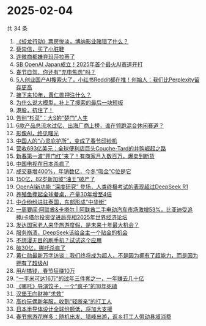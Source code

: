 # 2025-02-04

共 34 条

<!-- BEGIN 36KR -->
<!-- 最后更新时间 2025-02-04 17:15:25 +0800 -->
1. [《蛟龙行动》票房惨淡，博纳影业赌错了什么？](https://36kr.com/p/3151033529244424)
1. [蔡崇信，买了小脏鞋](https://36kr.com/p/3150583108836101)
1. [连微商都嫌弃玛莎拉蒂了](https://36kr.com/p/3150486166264321)
1. [SB OpenAI Japan成立！2025年首个最火AI赛道开打](https://36kr.com/p/3150926253841157)
1. [春节自驾，你还有“充电焦虑”吗？](https://36kr.com/p/3150165851921154)
1. [5人创业国产AI搜索火了，小红书Reddit都在推！创始人：我们比Perplexity留存更高](https://36kr.com/p/3150362969135616)
1. [​接下来10年，黄仁勋押注什么？](https://36kr.com/p/3151007619897859)
1. [为什么说大模型，补上了搜索的最后一块短板](https://36kr.com/p/3150742944520709)
1. [港股，抗住了！](https://36kr.com/p/3150770407365382)
1. [告别“杉菜”：大S的“楚门”人生](https://36kr.com/p/3150973064649475)
1. [6款产品总流水过亿、出海厂商上榜，谁在领跑混合休闲赛道？](https://36kr.com/p/3150908723452672)
1. [影像AI，终见曙光](https://36kr.com/p/3150138720148225)
1. [中国人的“心灵庇护所”，变成了春节印钞机](https://36kr.com/p/3150475103787523)
1. [营收693亿美元：全球便利店巨头Couche-Tard的并购崛起之路](https://36kr.com/p/3150166721124869)
1. [新春第一波“开门红”来了！有商家月入数百万，爆卖到断货](https://36kr.com/p/3150905669589768)
1. [中国电视在日本杀疯了](https://36kr.com/p/3150288715136772)
1. [成交暴增400%，年销数亿，今冬“吸金”C位是它](https://36kr.com/p/3149489846983427)
1. [150亿，82岁新加坡“油王”破产了](https://36kr.com/p/3150259446979078)
1. [OpenAI新功能 “深度研究” 登场，人类终极考试的表现超过DeepSeek R1](https://36kr.com/p/3150399233858049)
1. [养殖鱼撑起全球餐桌，产量30年增至4倍](https://36kr.com/p/3149193252477703)
1. [中企纷纷进驻泰国，东部形成“中华街”](https://36kr.com/p/3149193186908680)
1. [一周要闻·阿联酋&卡塔尔 | 阿联酋二手电动汽车市场激增53%，比亚迪受追捧/卡塔尔投资促进局亮相2025年世界经济论坛](https://36kr.com/p/3149474556697347)
1. [发达国家老人来华旅游度假，是未来十年最大机会？](https://36kr.com/p/3149521956552457)
1. [服务崩溃，DeepSeek该给金主一个贴金的机会](https://36kr.com/p/3149045371198210)
1. [不想漫无目的刷手机？试试这个应用](https://36kr.com/p/3148974682954249)
1. [破30亿，哪吒杀疯了](https://36kr.com/p/3149155146488325)
1. [黄仁勋最新万字访谈：我们终将成为超人，不是因为拥有了超能力，而是因为拥有了超级AI](https://36kr.com/p/3150205182614273)
1. [用AI搞钱，春节狂赚10万](https://36kr.com/p/3149519279184643)
1. [“一平米可达16万”的过年三件套之一，一年赚去几十亿](https://36kr.com/p/3148958473149187)
1. [《哪吒》导演饺子，一个“疯子”的18年死磕](https://36kr.com/p/3149499460435715)
1. [汉堡王向财神“求救”](https://36kr.com/p/3148898108086785)
1. [高价玩偶新年服，收割“轻断亲”的打工人](https://36kr.com/p/3149408207166216)
1. [日本半导体设计全球份额低，将加大支援](https://36kr.com/p/3147815128259080)
1. [春节旅游花样多：随机出发、错峰出游，返乡打工人带动县域消费](https://36kr.com/p/3149135068797704)
<!-- END 36KR -->